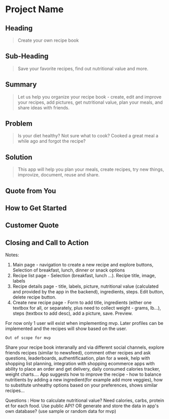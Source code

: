 # Project Name #

<!--
> This material was originally posted [here](http://www.quora.com/What-is-Amazons-approach-to-product-development-and-product-management). It is reproduced here for posterities sake.

There is an approach called "working backwards" that is widely used at Amazon. They work backwards from the customer, rather than starting with an idea for a product and trying to bolt customers onto it. While working backwards can be applied to any specific product decision, using this approach is especially important when developing new products or features.

For new initiatives a product manager typically starts by writing an internal press release announcing the finished product. The target audience for the press release is the new/updated product's customers, which can be retail customers or internal users of a tool or technology. Internal press releases are centered around the customer problem, how current solutions (internal or external) fail, and how the new product will blow away existing solutions.

If the benefits listed don't sound very interesting or exciting to customers, then perhaps they're not (and shouldn't be built). Instead, the product manager should keep iterating on the press release until they've come up with benefits that actually sound like benefits. Iterating on a press release is a lot less expensive than iterating on the product itself (and quicker!).

If the press release is more than a page and a half, it is probably too long. Keep it simple. 3-4 sentences for most paragraphs. Cut out the fat. Don't make it into a spec. You can accompany the press release with a FAQ that answers all of the other business or execution questions so the press release can stay focused on what the customer gets. My rule of thumb is that if the press release is hard to write, then the product is probably going to suck. Keep working at it until the outline for each paragraph flows.

Oh, and I also like to write press-releases in what I call "Oprah-speak" for mainstream consumer products. Imagine you're sitting on Oprah's couch and have just explained the product to her, and then you listen as she explains it to her audience. That's "Oprah-speak", not "Geek-speak".

Once the project moves into development, the press release can be used as a touchstone; a guiding light. The product team can ask themselves, "Are we building what is in the press release?" If they find they're spending time building things that aren't in the press release (overbuilding), they need to ask themselves why. This keeps product development focused on achieving the customer benefits and not building extraneous stuff that takes longer to build, takes resources to maintain, and doesn't provide real customer benefit (at least not enough to warrant inclusion in the press release).
 -->

## Heading ##
  > Create your own recipe book

## Sub-Heading ##
  > Save your favorite recipes, find out nutritional value and more.

## Summary ##
  > Let us help you organize your recipe book - create, edit and improve your recipes, add pictures, get nutritional value, plan your meals, and share ideas with friends.

## Problem ##
  > Is your diet healthy? Not sure what to cook? Cooked a great meal a while ago and forgot the recipe?

## Solution ##
  > This app will help you plan your meals, create recipes, try new things, improvize, document, reuse and share.

## Quote from You ##
  >

## How to Get Started ##
  >

## Customer Quote ##
  >

## Closing and Call to Action ##
  >


  Notes:

  1. Main page - navigation to create a new recipe and explore buttons, Selection of breakfast, lunch, dinner or snack options
  2. Recipe list page - Selection (breakfast, lunch ...). Recipe title, image, labels
  3. Recipe details page - title, labels, picture, nutritional value (calculated and provided by the app in the backend), ingredients, steps. Edit button, delete recipe button.
  4. Create new recipe page - Form to add title, ingredients (either one textbox for all, or separately, plus need to collect weight - grams, lb...), steps (textbox to add desc), add a picture, save. Preview.

  For now only 1 user will exist when implementing mvp. Later profiles can be implemented and the recipes will show based on the user.

    Out of scope for mvp
   Share your recipe book interanally and via different social channels, explore friends recipes (similar to newsfeed), comment other recipes and ask questions, leaderboards, authentificaation, plan for a week, help with shopping list planning, integration with shopping ecommerce apps with ability to place an order and get delivery, daily consumed calories tracker, weight charts.... App suggests how to improve the recipe - how to balance nutritients by adding a new ingredient(for example add more veggies), how to substitute unheathy options based on your preferences, shows similar recipes...

   Questions :
   How to calculate nutritional value? Need calories, carbs, protein et for each food. Use public API? OR generate and store the data in app's own database? (use sample or random data for mvp)
